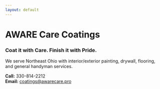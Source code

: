 ```yaml
---
layout: default
---
```


# AWARE Care Coatings

### Coat it with Care. Finish it with Pride.

We serve Northeast Ohio with interior/exterior painting, drywall, flooring, and general handyman services.

**Call:** 330-814-2212  
**Email:** [coatings@awarecare.pro](mailto:coatings@awarecare.pro)
